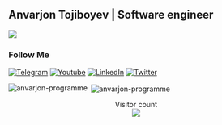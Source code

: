 ##  Anvarjon Tojiboyev | Software engineer
![](https://readme-typing-svg.herokuapp.com?font=Montserrat&color=coral&lines=I'm+a+Frontend+Developer;I'm+a+React+JS+Developer;I'm+a+VUE+JS+Developer;I'm+a+JS+Developer;)





### Follow Me

[![Telegram](https://img.shields.io/badge/-Telegram-082032?style=for-the-badge&logo=Telegram&logoColor=#26A5E4)](https://t.me/diyorbek_juraev_blog)
[![Youtube](https://img.shields.io/badge/-YouTube-082032?style=for-the-badge&logo=Youtube&logoColor=FF0000)](https://www.youtube.com/@diyorbek_dev)
[![LinkedIn](https://img.shields.io/badge/-LinkedIn-082032?style=for-the-badge&logo=LinkedIn&logoColor=0A66C2)](https://www.linkedin.com/in/striking-academy-3184b8263/)
[![Twitter](https://img.shields.io/badge/-Twitter-082032?style=for-the-badge&logo=Twitter&logoColor=#1DA1F2)](https://twitter.com/diyorbek_dev)
<!--   GitHub stats graph -->


<p><img align="left" src="https://github-readme-stats.vercel.app/api/top-langs?username=anvarjon-programmer&show_icons=true&locale=en&layout=compact" alt="anvarjon-programme" /></p>
<p>&nbsp;<img align="center" src="https://github-readme-stats.vercel.app/api?username=anvarjon-programme&show_icons=true&locale=en" alt="anvarjon-programme" /></p>

<p align="center"> 
  Visitor count<br>
  <img src="https://profile-counter.glitch.me/anvarjon-programme/count.svg" />
</p>
